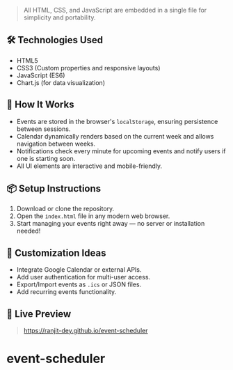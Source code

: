 
> All HTML, CSS, and JavaScript are embedded in a single file for simplicity and portability.

## 🛠️ Technologies Used

- HTML5
- CSS3 (Custom properties and responsive layouts)
- JavaScript (ES6)
- Chart.js (for data visualization)

## 🧠 How It Works

- Events are stored in the browser's `localStorage`, ensuring persistence between sessions.
- Calendar dynamically renders based on the current week and allows navigation between weeks.
- Notifications check every minute for upcoming events and notify users if one is starting soon.
- All UI elements are interactive and mobile-friendly.

## 📦 Setup Instructions

1. Download or clone the repository.
2. Open the `index.html` file in any modern web browser.
3. Start managing your events right away — no server or installation needed!

## 🧩 Customization Ideas

- Integrate Google Calendar or external APIs.
- Add user authentication for multi-user access.
- Export/Import events as `.ics` or JSON files.
- Add recurring events functionality.

## 📸 Live Preview

> https://ranjit-dey.github.io/event-scheduler

# event-scheduler
